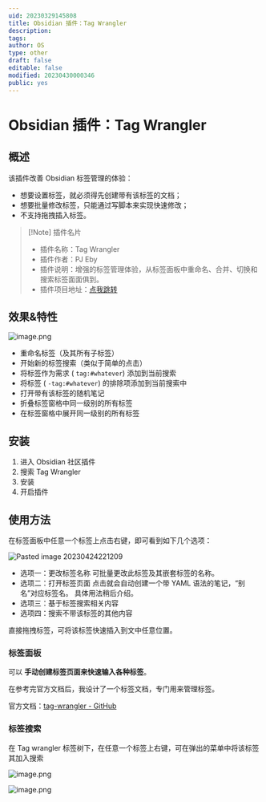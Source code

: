 ```yaml
---
uid: 20230329145808
title: Obsidian 插件：Tag Wrangler
description: 
tags: 
author: OS
type: other
draft: false
editable: false
modified: 20230430000346
public: yes
---
```


# Obsidian 插件：Tag Wrangler

## 概述

该插件改善 Obsidian 标签管理的体验：

- 想要设置标签，就必须得先创建带有该标签的文档；
- 想要批量修改标签，只能通过写脚本来实现快速修改；
- 不支持拖拽插入标签。

> [!Note] 插件名片
> - 插件名称：Tag Wrangler
> - 插件作者：PJ Eby
> - 插件说明：增强的标签管理体验，从标签面板中重命名、合并、切换和搜索标签面面俱到。
> - 插件项目地址：[点我跳转](https://github.com/pjeby/tag-wrangler)

## 效果&特性

![image.png](https://cdn.pkmer.cn/images/ce795fc29fd5aa2960cc698dbd9ebb86_MD5.png!pkmer)

- 重命名标签（及其所有子标签）
- 开始新的标签搜索（类似于简单的点击）
- 将标签作为需求 ( `tag:#whatever`) 添加到当前搜索
- 将标签 ( `-tag:#whatever`) 的排除项添加到当前搜索中
- 打开带有该标签的随机笔记
- 折叠标签窗格中同一级别的所有标签
- 在标签窗格中展开同一级别的所有标签

## 安装

1. 进入 Obsidian 社区插件
2. 搜索 Tag Wrangler
3. 安装
4. 开启插件

## 使用方法

在标签面板中任意一个标签上点击右键，即可看到如下几个选项：

![Pasted image 20230424221209](https://cdn.pkmer.cn/images/2c979cb739decf30700a079a45ca0da8_MD5.png!pkmer)

- 选项一：更改标签名称
    可批量更改此标签及其嵌套标签的名称。
- 选项二：打开标签页面
    点击就会自动创建一个带 YAML 语法的笔记，“别名”对应标签名。
    具体用法稍后介绍。
- 选项三：基于标签搜索相关内容
- 选项四：搜索不带该标签的其他内容

直接拖拽标签，可将该标签快速插入到文中任意位置。

### 标签面板

可以 **手动创建标签页面来快速输入各种标签**。

在参考完官方文档后，我设计了一个标签文档，专门用来管理标签。

官方文档：[tag-wrangler - GitHub](https://link.zhihu.com/?target=https%3A//github.com/pjeby/tag-wrangler)

### 标签搜索

在 Tag wrangler 标签树下，在任意一个标签上右键，可在弹出的菜单中将该标签其加入搜索

![image.png](https://cdn.pkmer.cn/images/18c6c4a2c588b441fdcd91b360671a9e_MD5.png!pkmer)

![image.png](https://cdn.pkmer.cn/images/be3ce565d1bad9660f0dcaecc6e67ee1_MD5.png!pkmer)
